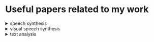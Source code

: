 # Useful papers related to my work

<details>
<summary> speech synthesis </summary>

- **NATURAL TTS SYNTHESIS BY CONDITIONINGWAVENET ON MEL SPECTROGRAM PREDICTIONS**(2018). [[pdf]](https://arxiv.org/pdf/1712.05884.pdf)

- **Tacotron: A fully end-to-end text-to-speech synthesis model**(2017). [[pdf]](https://arxiv.org/pdf/1703.10135.pdf)

</details>

<details>
<summary> visual speech synthesis </summary>

- **Synthesizing Obama: Learning Lip Sync from Audio**(2017). [[pdf]](https://grail.cs.washington.edu/projects/AudioToObama/siggraph17_obama.pdf)

- **Face2Face: Real-time Face Capture and Reenactment of RGB Videos**(2016). [[pdf]](http://niessnerlab.org/papers/2016/1facetoface/thies2016face.pdf)

</details>

<details>
<summary> text analysis </summary>

- **Word2Bits-Quantized Word Vectors**(2018). [[pdf]](https://arxiv.org/pdf/1803.05651.pdf)

- **Word Embeddings with Limited Memory**(2016). [[pdf]](http://www.aclweb.org/anthology/P16-2063)

</details>

